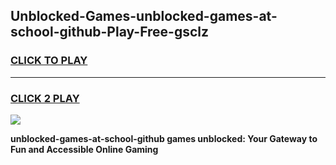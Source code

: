 
## Unblocked-Games-unblocked-games-at-school-github-Play-Free-gsclz
<h3>
<a href="https://premium76.site?title=unblocked-games-at-school-github&ref=20M">CLICK TO PLAY</a></h3>
<hr>

<h3>
<a href="https://premium76.site?title=unblocked-games-at-school-github&ref=20M">CLICK 2 PLAY</a>
  
</h3>

<a href="https://premium76.site?title=unblocked-games-at-school-github&ref=19M"><img src="https://clearcache.store/games.png"></a>


**unblocked-games-at-school-github games unblocked: Your Gateway to Fun and Accessible Online Gaming**
